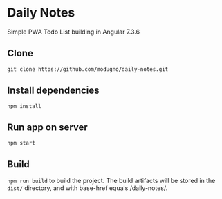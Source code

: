 # Daily Notes

Simple PWA Todo List building in Angular 7.3.6

## Clone

`git clone https://github.com/modugno/daily-notes.git`

## Install dependencies

`npm install`

## Run app on server

`npm start`

## Build

`npm run build` 
to build the project. The build artifacts will be stored in the `dist/` directory, and with base-href equals /daily-notes/.
